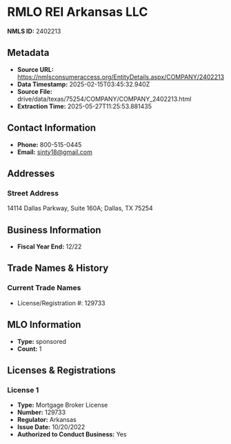 # RMLO REI Arkansas LLC

**NMLS ID:** 2402213

## Metadata
- **Source URL:** https://nmlsconsumeraccess.org/EntityDetails.aspx/COMPANY/2402213
- **Data Timestamp:** 2025-02-15T03:45:32.940Z
- **Source File:** drive/data/texas/75254/COMPANY/COMPANY_2402213.html
- **Extraction Time:** 2025-05-27T11:25:53.881435

## Contact Information
- **Phone:** 800-515-0445
- **Email:** sinty18@gmail.com

## Addresses
### Street Address
14114 Dallas Parkway, Suite 160A; Dallas, TX 75254

## Business Information
- **Fiscal Year End:** 12/22

## Trade Names & History
### Current Trade Names
- License/Registration #: 129733

## MLO Information
- **Type:** sponsored
- **Count:** 1

## Licenses & Registrations

### License 1
- **Type:** Mortgage Broker License
- **Number:** 129733
- **Regulator:** Arkansas
- **Issue Date:** 10/20/2022
- **Authorized to Conduct Business:** Yes
